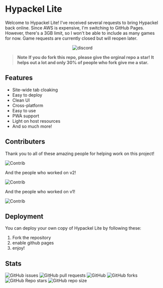 # Hypackel Lite

Welcome to Hypackel Lite! I've received several requests to bring Hypackel back online. Since AWS is expensive, I'm switching to GitHub Pages. However, there's a 3GB limit, so I won't be able to include as many games for now. Game requests are currently closed but will reopen later.

<p align="center"><img src="https://invidget.switchblade.xyz/eHqQ84MEkD?theme=dark)](https://discord.gg/eHqQ84MEkD" alt="discord"></img></p>

> **Note**
> **If you do fork this repo, please give the orginal repo a star! It helps out a lot and only 30% of people who fork give me a star.**

## Features

- Site-wide tab cloaking
- Easy to deploy
- Clean UI
- Cross-platform
- Easy to use
- PWA support
- Light on host resources
- And so much more!

## Contributers

Thank you to all of these amazing people for helping work on this project!

![Contrib](https://contrib.rocks/image?repo=hypackellite/hypackellite.github.io#)

And the people who worked on v2!

![Contrib](https://contrib.rocks/image?repo=hypackellite/hypackellite.github.ioo#)

And the people who worked on v1!

![Contrib](https://contrib.rocks/image?repo=hypackellite/hypackellite.github.io#)

## Deployment

You can deploy your own copy of Hypackel Lite by following these:

1. Fork the repository
2. enable github pages
3. enjoy!

## Stats

![GitHub issues](https://img.shields.io/github/issues/hypackellite/hypackellite.github.io?logo=github&style=flat-square)
![GitHub pull requests](https://img.shields.io/github/issues-pr/hypackellite/hypackellite.github.io?label=Pull%20requests&logo=github&style=flat-square)
![GitHub](https://img.shields.io/github/license/hypackellite/hypackellite.github.io?label=Licence&logo=github&style=flat-square)
![GitHub forks](https://img.shields.io/github/forks/hypackellite/hypackellite.github.io?label=Forks&logo=github&style=flat-square)
![GitHub Repo stars](https://img.shields.io/github/stars/hypackellite/hypackellite.github.io?color=yellow&label=Stars&logo=github&style=flat-square)
![GitHub repo size](https://img.shields.io/github/repo-size/hypackellite/hypackellite.github.io?label=Repo%20size&logo=github&style=flat-square)



